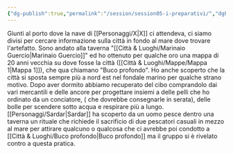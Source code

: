 ```yaml
---
{"dg-publish":true,"permalink":"/session/session05-i-preparativi/","dgPassFrontmatter":true}
---
```


Giunti al porto dove la nave di [[Personaggi/X\|X]] ci attendeva, ci siamo divisi per cercare informazione sulla città in fondo al mare dove trovare l'artefatto. Sono andato alla taverna "[[Città & Luoghi/Marinaio Guercio\|Marinaio Guercio]]"
ed ho ottenuto per qualche oro una mappa di 20 anni vecchia su dove fosse la città ([[Città & Luoghi/Mappe/Mappa 1\|Mappa 1]]), che qua chiamano "Buco profondo". Ho anche scoperto che la città si sposta sempre più a nord est nel fondale marino per qualche strano motivo. Dopo aver dormito abbiamo recuperato del cibo comprandolo dai vari mercantili e delle ancore per progettare insiemi a delle pelli che ho ordinato da un conciatore, ( che dovrebbe consegnarle in serata), delle bolle per scendere sotto acqua e respirare più a lungo. [[Personaggi/Sardar\|Sardar]] ha scoperto da un uomo pesce dentro una taverna un rituale che richiede il sacrificio di due pescatori casuali in mezzo al mare per attirare qualcuno o qualcosa che ci avrebbe poi condotto a [[Città & Luoghi/Buco profondo\|Buco profondo]] ma il gruppo si è rivelato contro a questa pratica.